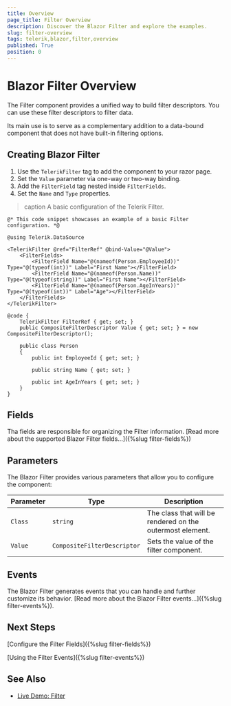 ```yaml
---
title: Overview
page_title: Filter Overview
description: Discover the Blazor Filter and explore the examples.
slug: filter-overview
tags: telerik,blazor,filter,overview
published: True
position: 0
---
```


# Blazor Filter Overview
The Filter component provides a unified way to build filter descriptors. You can use these filter descriptors to filter data.

Its main use is to serve as a complementary addition to a data-bound component that does not have built-in filtering options.

## Creating Blazor Filter
1. Use the `TelerikFilter` tag to add the component to your razor page.
2. Set the `Value` parameter via one-way or two-way binding.
3. Add the `FilterField` tag nested inside `FilterFields`.
4. Set the `Name` and `Type` properties.

>caption A basic configuration of the Telerik Filter.

````CSHTML
@* This code snippet showcases an example of a basic Filter configuration. *@

@using Telerik.DataSource

<TelerikFilter @ref="FilterRef" @bind-Value="@Value">
    <FilterFields>
        <FilterField Name="@(nameof(Person.EmployeeId))" Type="@(typeof(int))" Label="First Name"></FilterField>
        <FilterField Name="@(nameof(Person.Name))" Type="@(typeof(string))" Label="First Name"></FilterField>
        <FilterField Name="@(nameof(Person.AgeInYears))" Type="@(typeof(int))" Label="Age"></FilterField>
    </FilterFields>
</TelerikFilter>

@code {
    TelerikFilter FilterRef { get; set; }
    public CompositeFilterDescriptor Value { get; set; } = new CompositeFilterDescriptor();

    public class Person
    {
        public int EmployeeId { get; set; }

        public string Name { get; set; }

        public int AgeInYears { get; set; }
    }
}
````

## Fields
Tha fields are responsible for organizing the Filter information. [Read more about the supported Blazor Filter fields...]({%slug filter-fields%})

## Parameters
The Blazor Filter provides various parameters that allow you to configure the component:

| Parameter | Type | Description |
| ----------- | ----------- | ----------- |
| `Class` | `string` | The class that will be rendered on the outermost element. |
| `Value` | `CompositeFilterDescriptor` | Sets the value of the filter component. |

## Events
The Blazor Filter generates events that you can handle and further customize its behavior. [Read more about the Blazor Filter events...]({%slug filter-events%}).

## Next Steps
[Configure the Filter Fields]({%slug filter-fields%})

[Using the Filter Events]({%slug filter-events%})

## See Also

  * [Live Demo: Filter](https://demos.telerik.com/blazor-ui/filter/overview)